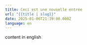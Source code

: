```yaml
---
title: Ceci est une nouvelle entrée
url: "{{title | slug}}"
date: 2025-01-06T21:39:00.000Z
language: en
---
```

content in english
